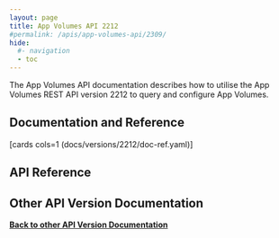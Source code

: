 ```yaml
---
layout: page
title: App Volumes API 2212
#permalink: /apis/app-volumes-api/2309/
hide:
  #- navigation
  - toc
---
```


The App Volumes API documentation describes how to utilise the App Volumes REST API version 2212 to query and configure App Volumes.

## Documentation and Reference

[cards cols=1 (docs/versions/2212/doc-ref.yaml)]

## API Reference

<swagger-ui src="swagger.json"/>

## Other API Version Documentation

**[Back to other API Version Documentation](../../index.md)**
